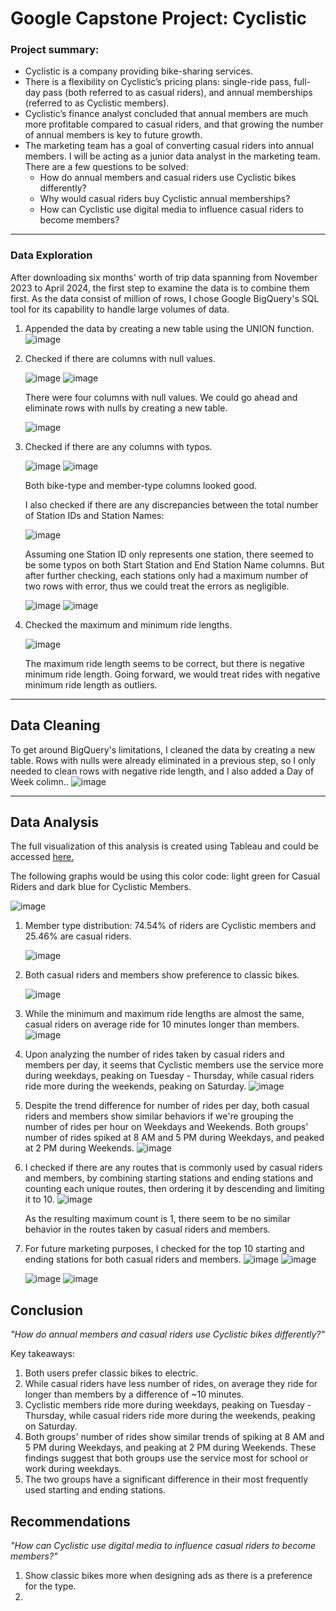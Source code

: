 # Google Capstone Project: Cyclistic 

### Project summary:
- Cyclistic is a company providing bike-sharing services.
- There is a flexibility on Cyclistic’s pricing plans: single-ride pass, full-day pass (both referred to as casual riders), and annual memberships (referred to as Cyclistic members).
- Cyclistic’s finance analyst concluded that annual members are much more profitable compared to casual riders, and that growing the number of annual members is key to future growth.
- The marketing team has a goal of converting casual riders into annual members. I will be acting as a junior data analyst in the marketing team. There are a few questions to be solved:
    - How do annual members and casual riders use Cyclistic bikes differently?
    - Why would casual riders buy Cyclistic annual memberships?
    - How can Cyclistic use digital media to influence casual riders to become members?
 
 ---

### Data Exploration
After downloading six months' worth of trip data spanning from November 2023 to April 2024, the first step to examine the data is to combine them first. As the data consist of million of rows, I chose Google BigQuery's SQL tool for its capability to handle large volumes of data.

1. Appended the data by creating a new table using the UNION function.
![image](https://github.com/vidyadnina/Cyclistic-capstone-project/assets/171537335/18ac7598-a3f8-437d-a166-397c6bcf055c)

2. Checked if there are columns with null values.
   
   ![image](https://github.com/vidyadnina/Cyclistic-capstone-project/assets/171537335/aecbcee6-4391-4127-bfbe-22fcdeb1218f)
   ![image](https://github.com/vidyadnina/Cyclistic-capstone-project/assets/171537335/1e0bca5a-9581-4741-9979-847b64a2bce5)

   There were four columns with null values. We could go ahead and eliminate rows with nulls by creating a new table.
   
   ![image](https://github.com/vidyadnina/Cyclistic-capstone-project/assets/171537335/dafc6dbe-be8a-49d1-b98a-61db9747fea7)

3. Checked if there are any columns with typos.

   ![image](https://github.com/vidyadnina/Cyclistic-capstone-project/assets/171537335/1c9e8763-5be4-45ba-a1d7-8d212abf459a)
   ![image](https://github.com/vidyadnina/Cyclistic-capstone-project/assets/171537335/b1c4b764-9110-4e4c-9305-2b1faa78951a)

   Both bike-type and member-type columns looked good.

   I also checked if there are any discrepancies between the total number of Station IDs and Station Names:

   ![image](https://github.com/vidyadnina/Cyclistic-capstone-project/assets/171537335/043a44e7-ce91-4aa0-bcb1-23e76091de32)

    Assuming one Station ID only represents one station, there seemed to be some typos on both Start Station and End Station Name columns. But after further checking, each stations only had a maximum number of two rows with error, thus we could treat the errors as negligible.
   
   ![image](https://github.com/vidyadnina/Cyclistic-capstone-project/assets/171537335/1604a0c9-95e6-4318-bdae-525b8eacfbaf)
   ![image](https://github.com/vidyadnina/Cyclistic-capstone-project/assets/171537335/0d396975-7dc1-4f71-b92a-02acd9ae2df8)

4. Checked the maximum and minimum ride lengths.

   ![image](https://github.com/vidyadnina/Cyclistic-capstone-project/assets/171537335/e5603071-7c89-4e4f-af8a-67e3c16a6579)

   The maximum ride length seems to be correct, but there is negative minimum ride length. Going forward, we would treat rides with negative minimum ride length as outliers.



---

## Data Cleaning

To get around BigQuery's limitations, I cleaned the data by creating a new table. Rows with nulls were already eliminated in a previous step, so I only needed to clean rows with negative ride length, and I also added a Day of Week colimn..
![image](https://github.com/vidyadnina/Cyclistic-capstone-project/assets/171537335/f3e93e20-ac8e-4bea-b3f8-9460444c4d85)




---

## Data Analysis

The full visualization of this analysis is created using Tableau and could be accessed [here.](https://public.tableau.com/views/Cyclisticcapstone_Vidya/Dashboard1?:language=en-US&publish=yes&:sid=&:display_count=n&:origin=viz_share_link)

The following graphs would be using this color code: light green for Casual Riders and dark blue for Cyclistic Members.

![image](https://github.com/vidyadnina/Cyclistic-capstone-project/assets/171537335/bdde05ec-a7c6-4ed9-91f8-d7a07aaf3d40)



1. Member type distribution: 74.54% of riders are Cyclistic members and 25.46% are casual riders.

   ![image](https://github.com/vidyadnina/Cyclistic-capstone-project/assets/171537335/551d03fb-9122-4726-b1dc-a157edd8337f)

2. Both casual riders and members show preference to classic bikes.

   ![image](https://github.com/vidyadnina/Cyclistic-capstone-project/assets/171537335/31530fdd-8e33-4856-bda7-200bf7262406)
   
3. While the minimum and maximum ride lengths are almost the same, casual riders on average ride for 10 minutes longer than members.
   ![image](https://github.com/vidyadnina/Cyclistic-capstone-project/assets/171537335/ce5bfb92-de20-4d87-aa0c-7392bc487032)

4. Upon analyzing the number of rides taken by casual riders and members per day, it seems that Cyclistic members use the service more during weekdays, peaking on Tuesday - Thursday, while casual riders ride more during the weekends, peaking on Saturday.
   ![image](https://github.com/vidyadnina/Cyclistic-capstone-project/assets/171537335/1a496b9c-fe8d-4a00-8217-cfd73a4347df)

5. Despite the trend difference for number of rides per day, both casual riders and members show similar behaviors if we're grouping the number of rides per hour on Weekdays and Weekends. Both groups' number of rides spiked at 8 AM and 5 PM during Weekdays, and peaked at 2 PM during Weekends.
    ![image](https://github.com/vidyadnina/Cyclistic-capstone-project/assets/171537335/faf557b2-a050-4689-84c6-1feefb940e6f)


6. I checked if there are any routes that is commonly used by casual riders and members, by combining starting stations and ending stations and counting each unique routes, then ordering it by descending and limiting it to 10.
   ![image](https://github.com/vidyadnina/Cyclistic-capstone-project/assets/171537335/7a03a746-1041-46ee-bd01-a07573f066f0)

   As the resulting maximum count is 1, there seem to be no similar behavior in the routes taken by casual riders and members.

7. For future marketing purposes, I checked for the top 10 starting and ending stations  for both casual riders and members.
   ![image](https://github.com/vidyadnina/Cyclistic-capstone-project/assets/171537335/c728574f-fa7b-4499-b03a-5f56e9d547de)
   ![image](https://github.com/vidyadnina/Cyclistic-capstone-project/assets/171537335/f38148ac-0076-437a-aee8-9840ae6795d8)

   ![image](https://github.com/vidyadnina/Cyclistic-capstone-project/assets/171537335/73415393-52f8-4747-b257-23f558540559)
   ![image](https://github.com/vidyadnina/Cyclistic-capstone-project/assets/171537335/d0b130b8-fde1-4fae-a87d-6d2297991820)


## Conclusion
*"How do annual members and casual riders use Cyclistic bikes differently?"*

Key takeaways:
1. Both users prefer classic bikes to electric.
2. While casual riders have less number of rides, on average they ride for longer than members by a difference of ~10 minutes.
3. Cyclistic members ride more during weekdays, peaking on Tuesday - Thursday, while casual riders ride more during the weekends, peaking on Saturday.
4. Both groups' number of rides show similar trends of spiking at 8 AM and 5 PM during Weekdays, and peaking at 2 PM during Weekends. These findings suggest that both groups use the service most for school or work during weekdays.
5. The two groups have a significant difference in their most frequently used starting and ending stations.
   
## Recommendations
*"How can Cyclistic use digital media to influence casual riders to become members?"*
1. Show classic bikes more when designing ads as there is a preference for the type.
2. 




   
















